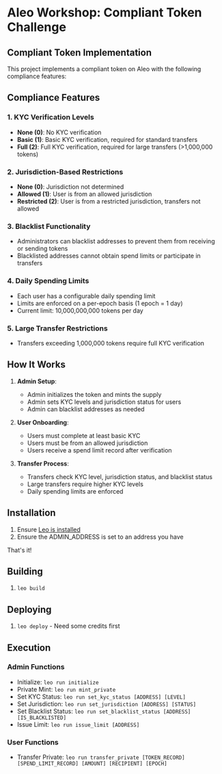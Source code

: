 # **Aleo Workshop: Compliant Token Challenge**  

## **Compliant Token Implementation**

This project implements a compliant token on Aleo with the following compliance features:

## **Compliance Features**

### 1. KYC Verification Levels
- **None (0)**: No KYC verification
- **Basic (1)**: Basic KYC verification, required for standard transfers
- **Full (2)**: Full KYC verification, required for large transfers (>1,000,000 tokens)

### 2. Jurisdiction-Based Restrictions
- **None (0)**: Jurisdiction not determined
- **Allowed (1)**: User is from an allowed jurisdiction
- **Restricted (2)**: User is from a restricted jurisdiction, transfers not allowed

### 3. Blacklist Functionality
- Administrators can blacklist addresses to prevent them from receiving or sending tokens
- Blacklisted addresses cannot obtain spend limits or participate in transfers

### 4. Daily Spending Limits
- Each user has a configurable daily spending limit
- Limits are enforced on a per-epoch basis (1 epoch = 1 day)
- Current limit: 10,000,000,000 tokens per day

### 5. Large Transfer Restrictions
- Transfers exceeding 1,000,000 tokens require full KYC verification

## **How It Works**

1. **Admin Setup**:
   - Admin initializes the token and mints the supply
   - Admin sets KYC levels and jurisdiction status for users
   - Admin can blacklist addresses as needed

2. **User Onboarding**:
   - Users must complete at least basic KYC
   - Users must be from an allowed jurisdiction
   - Users receive a spend limit record after verification

3. **Transfer Process**:
   - Transfers check KYC level, jurisdiction status, and blacklist status
   - Large transfers require higher KYC levels
   - Daily spending limits are enforced

## Installation

1. Ensure [Leo is installed](https://github.com/ProvableHQ/leo)
2. Ensure the ADMIN_ADDRESS is set to an address you have

That's it!

## Building

1. `leo build`

## Deploying

1. `leo deploy` - Need some credits first

## Execution

### Admin Functions

- Initialize: `leo run initialize`
- Private Mint: `leo run mint_private`
- Set KYC Status: `leo run set_kyc_status [ADDRESS] [LEVEL]`
- Set Jurisdiction: `leo run set_jurisdiction [ADDRESS] [STATUS]`
- Set Blacklist Status: `leo run set_blacklist_status [ADDRESS] [IS_BLACKLISTED]`
- Issue Limit: `leo run issue_limit [ADDRESS]`

### User Functions

- Transfer Private: `leo run transfer_private [TOKEN_RECORD] [SPEND_LIMIT_RECORD] [AMOUNT] [RECIPIENT] [EPOCH]`